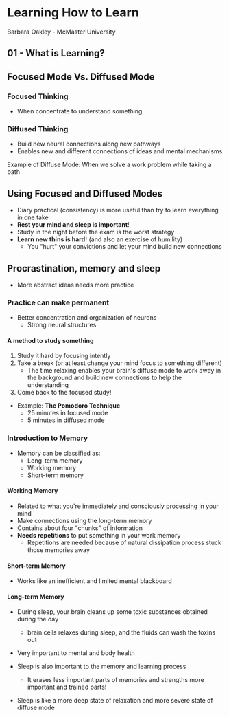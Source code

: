 # Learning How to Learn

Barbara Oakley - McMaster University

## 01 - What is Learning?

## Focused Mode Vs. Diffused Mode

### Focused Thinking

- When concentrate to understand something

### Diffused Thinking

- Build new neural connections along new pathways
- Enables new and different connections of ideas and mental mechanisms

Example of Diffuse Mode: When we solve a work problem while taking a bath

## Using Focused and Diffused Modes

- Diary practical (consistency) is more useful than try to learn everything in one take
- **Rest your mind and sleep is important**!
- Study in the night before the exam is the worst strategy
- **Learn new thins is hard!** (and also an exercise of humility)
  - You "hurt" your convictions and let your mind build new connections

## Procrastination, memory and sleep

- More abstract ideas needs more practice

### Practice can make permanent

- Better concentration and organization of neurons
  - Strong neural structures

#### A method to study something

1. Study it hard by focusing intently
2. Take a break (or at least change your mind focus to something different)
   - The time relaxing enables your brain's diffuse mode to work away in the background and build new connections to help the understanding
3. Come back to the focused study!

- Example: **The Pomodoro Technique**
  - 25 minutes in focused mode
  - 5 minutes in diffused mode

### Introduction to Memory

- Memory can be classified as:
  - Long-term memory
  - Working memory
  - Short-term memory

#### Working Memory

- Related to what you're immediately and consciously processing in your mind
- Make connections using the long-term memory
- Contains about four "chunks" of information
- **Needs repetitions** to put something in your work memory
  - Repetitions are needed because of natural dissipation process stuck those memories away

#### Short-term Memory

- Works like an inefficient and limited mental blackboard

#### Long-term Memory

- During sleep, your brain cleans up some toxic substances obtained during the day
  - brain cells relaxes during sleep, and the fluids can wash the toxins out
- Very important to mental and body health
- Sleep is also important to the memory and learning process
  - It erases less important parts of memories and strengths more important and trained parts!

- Sleep is like a more deep state of relaxation and more severe state of diffuse mode

